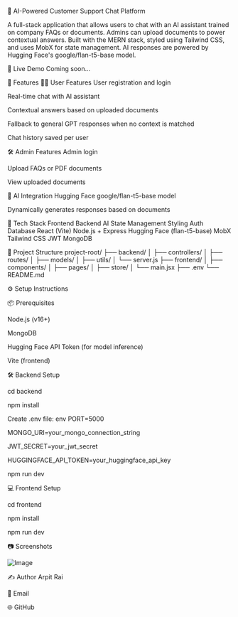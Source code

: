 🤖 AI-Powered Customer Support Chat Platform

A full-stack application that allows users to chat with an AI assistant trained on company FAQs or documents. Admins can upload documents to power contextual answers. Built with the MERN stack, styled using Tailwind CSS, and uses MobX for state management. AI responses are powered by Hugging Face's google/flan-t5-base model.

🔗 Live Demo
Coming soon...

🚀 Features
🧑‍💼 User Features
User registration and login

Real-time chat with AI assistant

Contextual answers based on uploaded documents

Fallback to general GPT responses when no context is matched

Chat history saved per user

🛠️ Admin Features
Admin login

Upload FAQs or PDF documents

View uploaded documents

🤖 AI Integration
Hugging Face google/flan-t5-base model

Dynamically generates responses based on documents

🧰 Tech Stack
Frontend	Backend	AI	State Management	Styling	Auth	Database
React (Vite)	Node.js + Express	Hugging Face (flan-t5-base)	MobX	Tailwind CSS	JWT	MongoDB

📁 Project Structure
project-root/
├── backend/
│   ├── controllers/
│   ├── routes/
│   ├── models/
│   ├── utils/
│   └── server.js
├── frontend/
│   ├── components/
│   ├── pages/
│   ├── store/
│   └── main.jsx
├── .env
└── README.md

⚙️ Setup Instructions

📦 Prerequisites

Node.js (v16+)

MongoDB

Hugging Face API Token (for model inference)

Vite (frontend)

🛠 Backend Setup

cd backend

npm install

Create .env file:
env
PORT=5000

MONGO_URI=your_mongo_connection_string

JWT_SECRET=your_jwt_secret

HUGGINGFACE_API_TOKEN=your_huggingface_api_key

npm run dev

💻 Frontend Setup

cd frontend

npm install

npm run dev


📷 Screenshots

![Image](https://github.com/user-attachments/assets/7e301475-e010-4bc5-ab4f-264a20dad7f1)

✍️ Author
Arpit Rai

📧 Email

🌐 GitHub
